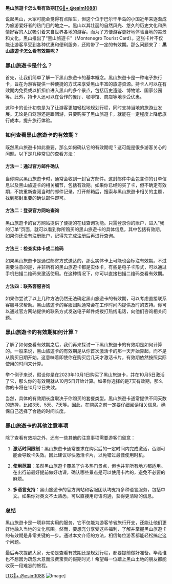 **黑山旅遊卡怎么看有效期[[TG💪+ @esim1088](https://t.me/s/esim1088)]**

说起黑山，大家可能会觉得有点陌生，但这个位于巴尔干半岛的小国近年来逐渐成为旅游爱好者的热门目的地之一。黑山以其壮丽的自然风光、悠久的历史文化和热情好客的人民吸引着来自世界各地的游客。而为了方便游客更好地体验当地的美景和文化，黑山推出了“黑山旅遊卡”（Montenegro Tourist Card）。这张卡片不仅能让游客享受到各种优惠和便利服务，还附带了一定的有效期。那么问题来了：**黑山旅遊卡怎么看有效期呢？**

### 黑山旅遊卡是什么？

首先，让我们简单了解一下黑山旅遊卡的基本概念。黑山旅遊卡是一种电子旅行卡，旨在为游客提供一种便捷的方式来享受黑山丰富的旅游资源。持卡人可以在有效期内免费或以折扣价进入黑山的多个景点，包括历史遗迹、博物馆、国家公园等。此外，持卡人还可以在合作的餐厅、咖啡馆、商店等地享受优惠。

这种卡的设计初衷是为了让游客更加轻松地规划行程，同时支持当地的旅游业发展。无论是自驾游还是跟团游，只要购买了黑山旅遊卡，就能在一定程度上降低旅行成本，提升旅行体验。

### 如何查看黑山旅遊卡的有效期？

既然黑山旅遊卡如此重要，那么如何确认它的有效期呢？这可能是很多游客关心的问题。以下是几种常见的查看方法：

#### 方法一：通过官方邮件确认

当你购买黑山旅遊卡时，通常会收到一封官方邮件。这封邮件中会包含你的订单信息以及黑山旅遊卡的相关细节，包括有效期。如果你已经购买了卡，但不确定有效期，不妨重新查阅当时的邮件记录。打开邮箱后，搜索与黑山旅遊卡相关的主题，找到那封重要的确认邮件即可。

#### 方法二：登录官方网站查询

黑山旅遊卡的官方网站提供了便捷的在线查询功能。只需登录你的账户，进入“我的订单”页面，就可以看到你所购买的黑山旅遊卡的具体信息，其中包括有效期。如果你还没有注册账户，记得先完成注册后再进行查询。

#### 方法三：检查实体卡或二维码

如果黑山旅遊卡是通过邮寄方式送达的，那么实体卡上可能也会标注有效期。不过需要注意的是，并非所有的黑山旅遊卡都是实体卡，有些是电子卡形式，可以通过手机扫描二维码来激活使用。在这种情况下，你可以直接扫描二维码查看有效期。

#### 方法四：联系客服咨询

如果你尝试了以上几种方法仍然无法确定黑山旅遊卡的有效期，可以考虑直接联系客服寻求帮助。黑山旅遊卡的客服团队通常会在工作时间内提供及时的支持。你可以通过官方网站提供的联系方式发送电子邮件或拨打热线电话，向他们咨询相关问题。

### 黑山旅遊卡的有效期如何计算？

了解了如何查看有效期之后，我们再来探讨一下黑山旅遊卡的有效期是如何计算的。一般来说，黑山旅遊卡的有效期是从你首次激活卡的那一天开始算起，而不是从购买日期开始。这意味着即使你在购买后几天才激活卡片，有效期依然按照实际使用的时间来计算。

举个例子来说，假设你是在2023年10月1日购买了黑山旅遊卡，并在10月5日激活了它，那么你的有效期就从10月5日开始计算。如果你选择的是7天有效期，那么你的卡将在10月12日失效。

当然，具体的有效期长度取决于你购买的套餐类型。黑山旅遊卡通常提供不同天数的选择，比如3天、5天、7天等。因此，在购买之前一定要仔细阅读相关信息，确保自己选择了合适的时间长度。

### 黑山旅遊卡的其他注意事项

除了查看有效期之外，还有一些其他的注意事项需要游客们留意：

1. **激活时间限制**：黑山旅遊卡通常要求在购买后的一定时间内完成激活，否则可能会导致卡失效。因此建议尽快激活卡片，以免错过最佳使用时机。
   
2. **使用范围**：虽然黑山旅遊卡覆盖了许多热门景点，但也并非所有地方都适用。在出行前最好提前做好功课，确认哪些景点是可以使用卡片的，避免不必要的麻烦。

3. **多语言支持**：黑山旅遊卡的官方网站和客服团队均支持多种语言服务，包括中文。如果你对英文不太熟悉，可以直接用母语沟通，获得更清晰的信息。

### 总结

黑山旅遊卡是一项非常实用的服务，它不仅能为游客节省旅行开支，还能让他们更好地融入当地的文化氛围。然而，要想充分享受这些福利，了解并掌握黑山旅遊卡的有效期是非常关键的一步。通过本文介绍的方法，相信每位游客都能轻松搞定这个问题。

最后再次提醒大家，无论是查看有效期还是规划行程，都要提前做好准备。毕竟谁也不想因为疏忽大意而浪费宝贵的假期时光！希望每一位踏上黑山土地的朋友都能收获一段难忘的旅程。

[[TG💪+ @esim1088](https://t.me/s/esim1088) ![Image](https://i.postimg.cc/4NQfJmqS/Snipaste-2025-05-13-00-14-12.png)]